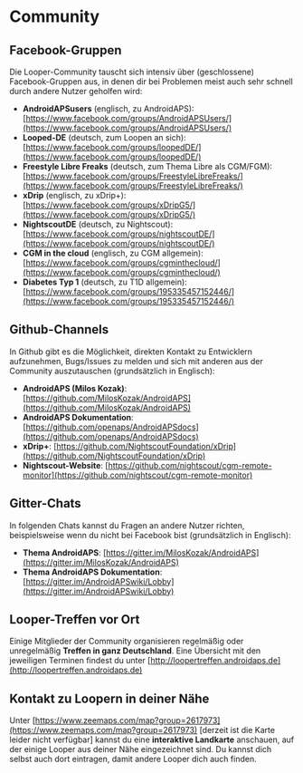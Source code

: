 # Community

## Facebook-Gruppen
Die Looper-Community tauscht sich intensiv über (geschlossene) Facebook-Gruppen aus, in denen dir bei Problemen meist auch sehr schnell durch andere Nutzer geholfen wird:

* **AndroidAPSusers** (englisch, zu AndroidAPS): [https://www.facebook.com/groups/AndroidAPSUsers/](https://www.facebook.com/groups/AndroidAPSUsers/)
* **Looped-DE** (deutsch, zum Loopen an sich): [https://www.facebook.com/groups/loopedDE/](https://www.facebook.com/groups/loopedDE/)
* **Freestyle Libre Freaks** (deutsch, zum Thema Libre als CGM/FGM): [https://www.facebook.com/groups/FreestyleLibreFreaks/](https://www.facebook.com/groups/FreestyleLibreFreaks/)
* **xDrip** (englisch, zu xDrip+): [https://www.facebook.com/groups/xDripG5/](https://www.facebook.com/groups/xDripG5/)
* **NightscoutDE** (deutsch, zu Nightscout): [https://www.facebook.com/groups/nightscoutDE/](https://www.facebook.com/groups/nightscoutDE/)
* **CGM in the cloud** (englisch, zu CGM allgemein): [https://www.facebook.com/groups/cgminthecloud/](https://www.facebook.com/groups/cgminthecloud/)
* **Diabetes Typ 1** (deutsch, zu T1D allgemein): [https://www.facebook.com/groups/195335457152446/](https://www.facebook.com/groups/195335457152446/)

## Github-Channels
In Github gibt es die Möglichkeit, direkten Kontakt zu Entwicklern aufzunehmen, Bugs/Issues zu melden und sich mit anderen aus der Community auszutauschen (grundsätzlich in Englisch):

* **AndroidAPS (Milos Kozak)**: [https://github.com/MilosKozak/AndroidAPS](https://github.com/MilosKozak/AndroidAPS)
* **AndroidAPS Dokumentation**: [https://github.com/openaps/AndroidAPSdocs](https://github.com/openaps/AndroidAPSdocs)
* **xDrip+**: [https://github.com/NightscoutFoundation/xDrip](https://github.com/NightscoutFoundation/xDrip)
* **Nightscout-Website**: [https://github.com/nightscout/cgm-remote-monitor](https://github.com/nightscout/cgm-remote-monitor)

## Gitter-Chats
In folgenden Chats kannst du Fragen an andere Nutzer richten, beispielsweise wenn du nicht bei Facebook bist (grundsätzlich in Englisch):

* **Thema AndroidAPS**: [https://gitter.im/MilosKozak/AndroidAPS](https://gitter.im/MilosKozak/AndroidAPS)
* **Thema AndroidAPS Dokumentation**: [https://gitter.im/AndroidAPSwiki/Lobby](https://gitter.im/AndroidAPSwiki/Lobby)

## Looper-Treffen vor Ort
Einige Mitglieder der Community organisieren regelmäßig oder unregelmäßig **Treffen in ganz Deutschland**. Eine Übersicht mit den jeweiligen Terminen findest du unter [http://loopertreffen.androidaps.de](http://loopertreffen.androidaps.de)

## Kontakt zu Loopern in deiner Nähe
Unter [https://www.zeemaps.com/map?group=2617973](https://www.zeemaps.com/map?group=2617973) [derzeit ist die Karte leider nicht verfügbar] kannst du eine **interaktive Landkarte** anschauen, auf der einige Looper aus deiner Nähe eingezeichnet sind. Du kannst dich selbst auch dort eintragen, damit andere Looper dich auch finden.

